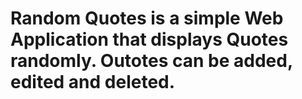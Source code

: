 # Random Quotes is a simple Web Application that displays Quotes randomly. Outotes can be added, edited and deleted.
